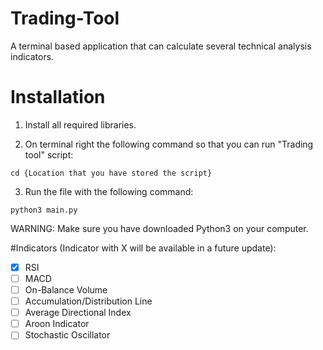 # Trading-Tool
A terminal based application that can calculate several technical analysis indicators.

# Installation

1. Install all required libraries.

2. On terminal right the following command so that you can run "Trading tool" script:
```
cd {Location that you have stored the script}
```
3. Run the file with the following command:
```
python3 main.py
```
WARNING: Make sure you have downloaded Python3 on your computer. 

#Indicators (Indicator with X will be available in a future update):
- [x] RSI
- [ ] MACD 
- [ ] On-Balance Volume
- [ ] Accumulation/Distribution Line
- [ ] Average Directional Index
- [ ] Aroon Indicator
- [ ] Stochastic Oscillator
